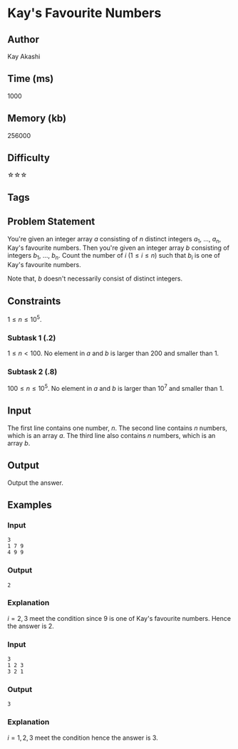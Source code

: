 # Kay's Favourite Numbers

## Author

Kay Akashi

## Time (ms)

1000

## Memory (kb)

256000

## Difficulty

☆☆☆

## Tags

## Problem Statement 

You're given an integer array $a$ consisting of $n$ distinct integers $a_{1}$, ..., $a_{n}$, Kay's favourite numbers. Then you're given an integer array $b$ consisting of integers $b_{1}$, ..., $b_{n}$. Count the number of $i$ $(1 \leq i \leq n)$ such that $b_{i}$ is one of Kay's favourite numbers.

Note that, $b$ doesn't necessarily consist of distinct integers.

## Constraints

$1 \leq n \leq 10^{5}$.

### Subtask 1 (.2)

$1 \leq n \lt 100$. No element in $a$ and $b$ is larger than $200$ and smaller than $1$.

### Subtask 2 (.8)

$100 \leq n \leq 10^{5}$. No element in $a$ and $b$ is larger than $10^{7}$ and smaller than $1$.

## Input

The first line contains one number, $n$.
The second line contains $n$ numbers, which is an array $a$.
The third line also contains $n$ numbers, which is an array $b$.

## Output

Output the answer.

## Examples

### Input 

```
3
1 7 9
4 9 9 
```

### Output

```
2
```

### Explanation

$i = 2, 3$ meet the condition since $9$ is one of Kay's favourite numbers. Hence the answer is $2$.

### Input

```
3
1 2 3
3 2 1
```

### Output
```
3
```

### Explanation

$i = 1, 2, 3$ meet the condition hence the answer is $3$.